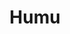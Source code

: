 ---
blog: https://humu.com/blog
facebook: https://facebook.com/humuinc
linkedin: https://linkedin.com/company/18113252
logohandle: humu
sort: humu
title: Humu
twitter: https://x.com/humuinc
website: https://humu.com/
---